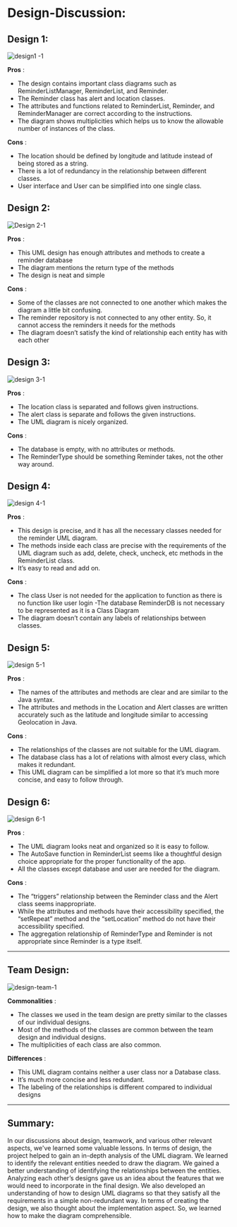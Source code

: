 # Design-Discussion:

## Design 1:


![design1 -1](https://github.com/qc-se-fall23/370Fall23Sec131Team1/assets/106637240/58d9cd4f-7a2f-4e7a-ae1d-eac911bdc86f)


__Pros__ :
- The design contains important class diagrams such as ReminderListManager, ReminderList, and Reminder.
- The Reminder class has alert and location classes.
- The attributes and functions related to ReminderList, Reminder, and ReminderManager are correct according to the instructions. 
- The diagram shows multiplicities which helps us to know the allowable number of instances of the class.

__Cons__ : 

- The location should be defined by longitude and latitude instead of being stored as a string. 
- There is a lot of redundancy in the relationship between different classes.
- User interface and User can be simplified into one single class.


## Design 2:


![Design 2-1](https://github.com/qc-se-fall23/370Fall23Sec131Team1/assets/106637240/15ac9785-1595-4505-a909-277a5fd9441c)


__Pros__ :
- This UML design has enough attributes and methods to create a reminder database
- The diagram mentions the return type of the methods
- The design is neat and simple
  
__Cons__ : 
-  Some of the classes are not connected to one another which makes the diagram a little bit confusing. 
-  The reminder repository is not connected to any other entity. So, it cannot access the reminders it needs for the methods
- The diagram doesn’t satisfy the kind of relationship each entity has with each other




## Design 3:


![design 3-1](https://github.com/qc-se-fall23/370Fall23Sec131Team1/assets/106637240/04347e1c-eea8-4bb8-807b-c4abe14cf344)


__Pros__ :
- The location class is separated and follows given instructions.
- The alert class is separate and follows the given instructions.  
- The UML diagram is nicely organized. 

__Cons__ :
- The database is empty, with no attributes or methods. 
- The ReminderType should be something Reminder takes, not the other way around.


## Design 4:


![design 4-1](https://github.com/qc-se-fall23/370Fall23Sec131Team1/assets/106637240/4c17629e-11a3-4fd9-b480-6fd7de03f379)


__Pros__ :
- This design is precise, and it has all the necessary classes needed for the reminder UML diagram. 
- The methods inside each class are precise with the requirements of the UML diagram such as add, delete, check, uncheck, etc methods in the ReminderList class. 
- It’s easy to read and add on. 

__Cons__ :
- The class User is not needed for the application to function as there is no function like user login
-The database ReminderDB is not necessary to be represented as it is a Class Diagram
- The diagram doesn’t contain any labels of relationships between classes.



## Design 5:


![design 5-1](https://github.com/qc-se-fall23/370Fall23Sec131Team1/assets/106637240/da24a73d-3d9b-43dd-8952-4ff064fd5974)


__Pros__ :
- The names of the attributes and methods are clear and are similar to the Java syntax. 
- The attributes and methods in the Location and Alert classes are written accurately such as the latitude and longitude similar to accessing Geolocation in Java. 

__Cons__ :  
- The relationships of the classes are not suitable for the UML diagram.    
- The database class has a lot of relations with almost every class, which makes it redundant. 
- This UML diagram can be simplified a lot more so that it’s much more concise, and easy to follow through. 



## Design 6:


![design 6-1](https://github.com/qc-se-fall23/370Fall23Sec131Team1/assets/106637240/302ba237-e13a-45f1-9c9d-e1579c1553e0)


__Pros__ :
- The UML diagram looks neat and organized so it is easy to follow.
- The AutoSave function in ReminderList seems like a thoughtful design choice appropriate for the proper functionality of the app. 
- All the classes except database and user are needed for the diagram.

__Cons__ :
- The “triggers” relationship between the Reminder class and the Alert class seems inappropriate.
- While the attributes and methods have their accessibility specified, the “setRepeat” method and the “setLocation” method do not have their accessibility specified.
-  The aggregation relationship of ReminderType and Reminder is not appropriate since Reminder is a type itself.

---

## Team Design:
![design-team-1](https://github.com/qc-se-fall23/370Fall23Sec131Team1/assets/106637240/730bb212-cef5-472e-a543-06e3c8192edf)


__Commonalities__ :

- The classes we used in the team design are pretty similar to the classes of our individual designs.
- Most of the methods of the classes are common between the team design and individual designs.
- The multiplicities of each class are also common. 

__Differences__ :
- This UML diagram contains neither a user class nor a Database class. 
- It’s much more concise and less redundant. 
- The labeling of the relationships is different compared to individual designs

---

## Summary: 

In our discussions about design, teamwork, and various other relevant aspects, we've learned some valuable lessons. 
In terms of design, the project helped to gain an in-depth analysis of the UML diagram. We learned to identify the 
relevant entities needed to draw the diagram. We gained a better understanding of identifying the relationships 
between the entities. Analyzing each other’s designs gave us an idea about the features that we would need to 
incorporate in the final design. We also developed an understanding of how to design UML diagrams so that they 
satisfy all the requirements in a simple non-redundant way. In terms of creating the design, we also thought 
about the implementation aspect. So, we learned how to make the diagram comprehensible.


